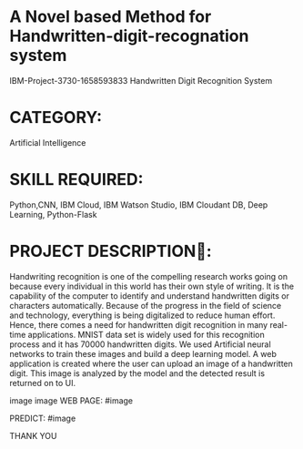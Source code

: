 # A Novel based Method for Handwritten-digit-recognation system
IBM-Project-3730-1658593833
Handwritten Digit Recognition System

# CATEGORY:
Artificial Intelligence

# SKILL REQUIRED:
Python,CNN, IBM Cloud, IBM Watson Studio, IBM Cloudant DB, Deep Learning, Python-Flask

# PROJECT DESCRIPTION📒:
Handwriting recognition is one of the compelling research works going on because every individual in this world has their own style of writing. It is the capability of the computer to identify and understand handwritten digits or characters automatically. Because of the progress in the field of science and technology, everything is being digitalized to reduce human effort. Hence, there comes a need for handwritten digit recognition in many real-time applications. MNIST data set is widely used for this recognition process and it has 70000 handwritten digits. We used Artificial neural networks to train these images and build a deep learning model. A web application is created where the user can upload an image of a handwritten digit. This image is analyzed by the model and the detected result is returned on to UI.

image
image
WEB PAGE:
#image

PREDICT:
#image

THANK YOU
